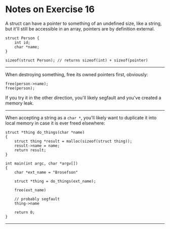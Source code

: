 Notes on Exercise 16
====================

A struct can have a pointer to something of an undefined size, like a string, but it'll still be accessible in an
array, pointers are by definition external.

```
struct Person {
    int id;
    char *name;
}

sizeof(struct Person); // returns sizeof(int) + sizeof(pointer)
```

---

When destroying something, free its owned pointers first, obviously:

```
free(person->name);
free(person);
```

If you try it in the other direction, you'll likely segfault and you've created a memory leak.

---

When accepting a string as a `char *`, you'll likely want to duplicate it into local memory in case it is ever freed elsewhere:

```
struct *thing do_things(char *name)
{
    struct thing *result = malloc(sizeof(struct thing));
    result->name = name;
    return result;
}

int main(int argc, char *argv[])
{
    char *ext_name = "Brosefson"

    struct *thing = do_things(ext_name);

    free(ext_name)

    // probably segfault
    thing->name

    return 0;
}
```



---
